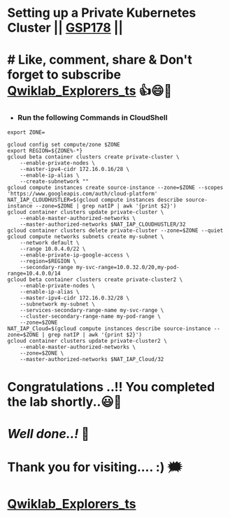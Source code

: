 # Setting up a Private Kubernetes Cluster || [GSP178](https://www.cloudskillsboost.google/course_templates/645/labs/489298) ||

# # Like, comment, share & Don't forget to subscribe [Qwiklab_Explorers_ts](https://youtube.com/@titashshil?si=RgamNu1dc9jVIbJN) 👍😄🤝

* ### Run the following Commands in CloudShell
```
export ZONE=
```
```
gcloud config set compute/zone $ZONE
export REGION=${ZONE%-*}
gcloud beta container clusters create private-cluster \
    --enable-private-nodes \
    --master-ipv4-cidr 172.16.0.16/28 \
    --enable-ip-alias \
    --create-subnetwork ""
gcloud compute instances create source-instance --zone=$ZONE --scopes 'https://www.googleapis.com/auth/cloud-platform'
NAT_IAP_CLOUDHUSTLER=$(gcloud compute instances describe source-instance --zone=$ZONE | grep natIP | awk '{print $2}')
gcloud container clusters update private-cluster \
    --enable-master-authorized-networks \
    --master-authorized-networks $NAT_IAP_CLOUDHUSTLER/32
gcloud container clusters delete private-cluster --zone=$ZONE --quiet
gcloud compute networks subnets create my-subnet \
    --network default \
    --range 10.0.4.0/22 \
    --enable-private-ip-google-access \
    --region=$REGION \
    --secondary-range my-svc-range=10.0.32.0/20,my-pod-range=10.4.0.0/14
gcloud beta container clusters create private-cluster2 \
    --enable-private-nodes \
    --enable-ip-alias \
    --master-ipv4-cidr 172.16.0.32/28 \
    --subnetwork my-subnet \
    --services-secondary-range-name my-svc-range \
    --cluster-secondary-range-name my-pod-range \
    --zone=$ZONE
NAT_IAP_Cloud=$(gcloud compute instances describe source-instance --zone=$ZONE | grep natIP | awk '{print $2}')
gcloud container clusters update private-cluster2 \
    --enable-master-authorized-networks \
    --zone=$ZONE \
    --master-authorized-networks $NAT_IAP_Cloud/32
```

# Congratulations ..!! You completed the lab shortly..😃💯

# *Well done..!* 👏

# Thank you for visiting.... :) 🗯️

# [Qwiklab_Explorers_ts](https://youtube.com/@titashshil?si=RgamNu1dc9jVIbJN)
